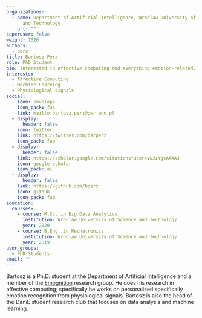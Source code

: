 ```yaml
---
organizations:
  - name: Department of Artificial Intelligence, Wroclaw University of Science
      and Technology
    url: ""
superuser: false
weight: 1026
authors:
  - perz
title: Bartosz Perz
role: PhD Student
bio: Interested in affective computing and everything emotion-related.
interests:
  - Affective Computing
  - Machine Learning
  - Physiological signals
social:
  - icon: envelope
    icon_pack: fas
    link: mailto:bartosz.perz@pwr.edu.pl
  - display:
      header: false
    icon: twitter
    link: https://twitter.com/barperz
    icon_pack: fab
  - display:
      header: false
    link: https://scholar.google.com/citations?user=vwJzYgcAAAAJ
    icon: google-scholar
    icon_pack: ai
  - display:
      header: false
    link: https://github.com/bperz
    icon: github
    icon_pack: fab
education:
  courses:
    - course: M.Sc. in Big Data Analytics
      institution: Wroclaw University of Science and Technology
      year: 2020
    - course: B.Eng. in Mechatronics
      institution: Wroclaw University of Science and Technology
      year: 2019
user_groups:
  - PhD Students
email: ""
---
```

Bartosz is a Ph.D. student at the Department of Artificial Intelligence and a member of the [Emognition](https://emotions.pwr.edu.pl) research group. He does his research in affective computing;  specifically he works on personalized specifically emotion recognition from physiological signals. Bartosz is also the head of the DaniE student research club that focuses on data analysis and machine learning.
